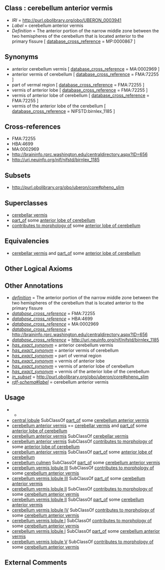 
## Class : cerebellum anterior vermis

 * *IRI* = http://purl.obolibrary.org/obo/UBERON_0003941
 * *Label* = cerebellum anterior vermis
 * *Definition* = The anterior portion of the narrow middle zone between the two hemispheres of the cerebellum that is located anterior to the primary fissure [ [database_cross_reference](../../ef/oboInOwl#hasDbXref.md) = MP:0000867 ]

## Synonyms

 * anterior cerebellum vermis [ [database_cross_reference](../../ef/oboInOwl#hasDbXref.md) = MA:0002969 ]
 * anterior vermis of cerebellum [ [database_cross_reference](../../ef/oboInOwl#hasDbXref.md) = FMA:72255 ]
 * part of vermal region [ [database_cross_reference](../../ef/oboInOwl#hasDbXref.md) = FMA:72255 ]
 * vermis of anterior lobe [ [database_cross_reference](../../ef/oboInOwl#hasDbXref.md) = FMA:72255 ]
 * vermis of anterior lobe of cerebellum [ [database_cross_reference](../../ef/oboInOwl#hasDbXref.md) = FMA:72255 ]
 * vermis of the anterior lobe of the cerebellum [ [database_cross_reference](../../ef/oboInOwl#hasDbXref.md) = NIFSTD:birnlex_1185 ]

## Cross-references

 * FMA:72255
 * HBA:4699
 * MA:0002969
 * http://braininfo.rprc.washington.edu/centraldirectory.aspx?ID=656
 * http://uri.neuinfo.org/nif/nifstd/birnlex_1185

## Subsets

 * http://purl.obolibrary.org/obo/uberon/core#pheno_slim

## Superclasses

 * [cerebellar vermis](../../UBERON/20/UBERON_0004720.md)
 * [part_of](../../BFO/50/BFO_0000050.md) some [anterior lobe of cerebellum](../../UBERON/31/UBERON_0002131.md)
 * [contributes to morphology of](../../RO/33/RO_0002433.md) some [anterior lobe of cerebellum](../../UBERON/31/UBERON_0002131.md)

## Equivalencies

 * [cerebellar vermis](../../UBERON/20/UBERON_0004720.md) and [part_of](../../BFO/50/BFO_0000050.md) some [anterior lobe of cerebellum](../../UBERON/31/UBERON_0002131.md)

## Other Logical Axioms


## Other Annotations

 * *[definition](../../IAO/15/IAO_0000115.md)* = The anterior portion of the narrow middle zone between the two hemispheres of the cerebellum that is located anterior to the primary fissure
 * *[database_cross_reference](../../ef/oboInOwl#hasDbXref.md)* = FMA:72255
 * *[database_cross_reference](../../ef/oboInOwl#hasDbXref.md)* = HBA:4699
 * *[database_cross_reference](../../ef/oboInOwl#hasDbXref.md)* = MA:0002969
 * *[database_cross_reference](../../ef/oboInOwl#hasDbXref.md)* = http://braininfo.rprc.washington.edu/centraldirectory.aspx?ID=656
 * *[database_cross_reference](../../ef/oboInOwl#hasDbXref.md)* = http://uri.neuinfo.org/nif/nifstd/birnlex_1185
 * *[has_exact_synonym](../../ym/oboInOwl#hasExactSynonym.md)* = anterior cerebellum vermis
 * *[has_exact_synonym](../../ym/oboInOwl#hasExactSynonym.md)* = anterior vermis of cerebellum
 * *[has_exact_synonym](../../ym/oboInOwl#hasExactSynonym.md)* = part of vermal region
 * *[has_exact_synonym](../../ym/oboInOwl#hasExactSynonym.md)* = vermis of anterior lobe
 * *[has_exact_synonym](../../ym/oboInOwl#hasExactSynonym.md)* = vermis of anterior lobe of cerebellum
 * *[has_exact_synonym](../../ym/oboInOwl#hasExactSynonym.md)* = vermis of the anterior lobe of the cerebellum
 * *[in_subset](../../et/oboInOwl#inSubset.md)* = http://purl.obolibrary.org/obo/uberon/core#pheno_slim
 * *[rdf-schema#label](../../el/rdf-schema#label.md)* = cerebellum anterior vermis

## Usage

 * -
 * [central lobule](../../UBERON/21/UBERON_0003021.md) SubClassOf [part_of](../../BFO/50/BFO_0000050.md) some [cerebellum anterior vermis](../../UBERON/41/UBERON_0003941.md)
 * [cerebellum anterior vermis](../../UBERON/41/UBERON_0003941.md) == [cerebellar vermis](../../UBERON/20/UBERON_0004720.md) and [part_of](../../BFO/50/BFO_0000050.md) some [anterior lobe of cerebellum](../../UBERON/31/UBERON_0002131.md)
 * [cerebellum anterior vermis](../../UBERON/41/UBERON_0003941.md) SubClassOf [cerebellar vermis](../../UBERON/20/UBERON_0004720.md)
 * [cerebellum anterior vermis](../../UBERON/41/UBERON_0003941.md) SubClassOf [contributes to morphology of](../../RO/33/RO_0002433.md) some [anterior lobe of cerebellum](../../UBERON/31/UBERON_0002131.md)
 * [cerebellum anterior vermis](../../UBERON/41/UBERON_0003941.md) SubClassOf [part_of](../../BFO/50/BFO_0000050.md) some [anterior lobe of cerebellum](../../UBERON/31/UBERON_0002131.md)
 * [cerebellum culmen](../../UBERON/63/UBERON_0007763.md) SubClassOf [part_of](../../BFO/50/BFO_0000050.md) some [cerebellum anterior vermis](../../UBERON/41/UBERON_0003941.md)
 * [cerebellum vermis lobule III](../../UBERON/76/UBERON_0004076.md) SubClassOf [contributes to morphology of](../../RO/33/RO_0002433.md) some [cerebellum anterior vermis](../../UBERON/41/UBERON_0003941.md)
 * [cerebellum vermis lobule III](../../UBERON/76/UBERON_0004076.md) SubClassOf [part_of](../../BFO/50/BFO_0000050.md) some [cerebellum anterior vermis](../../UBERON/41/UBERON_0003941.md)
 * [cerebellum vermis lobule II](../../UBERON/75/UBERON_0004075.md) SubClassOf [contributes to morphology of](../../RO/33/RO_0002433.md) some [cerebellum anterior vermis](../../UBERON/41/UBERON_0003941.md)
 * [cerebellum vermis lobule II](../../UBERON/75/UBERON_0004075.md) SubClassOf [part_of](../../BFO/50/BFO_0000050.md) some [cerebellum anterior vermis](../../UBERON/41/UBERON_0003941.md)
 * [cerebellum vermis lobule IV](../../UBERON/77/UBERON_0004077.md) SubClassOf [contributes to morphology of](../../RO/33/RO_0002433.md) some [cerebellum anterior vermis](../../UBERON/41/UBERON_0003941.md)
 * [cerebellum vermis lobule I](../../UBERON/74/UBERON_0004074.md) SubClassOf [contributes to morphology of](../../RO/33/RO_0002433.md) some [cerebellum anterior vermis](../../UBERON/41/UBERON_0003941.md)
 * [cerebellum vermis lobule I](../../UBERON/74/UBERON_0004074.md) SubClassOf [part_of](../../BFO/50/BFO_0000050.md) some [cerebellum anterior vermis](../../UBERON/41/UBERON_0003941.md)
 * [cerebellum vermis lobule V](../../UBERON/79/UBERON_0004079.md) SubClassOf [contributes to morphology of](../../RO/33/RO_0002433.md) some [cerebellum anterior vermis](../../UBERON/41/UBERON_0003941.md)

## External Comments

